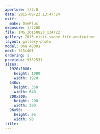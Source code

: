 ```yaml
---
aperture: f/2.0
date: 2015-08-23 13:47:24
exif:
  make: OnePlus
exposure: 1/2200
file: IMG_20150823_134722
gallery: 2015-visit-sanne-fife-anstruther
layout: gallery-photo
model: One A0001
next: 315c401
ordering: 1
previous: 933253f
sizes:
  1920x1080:
    height: 1080
    width: 1920
  640w:
    height: 360
    width: 640
  200x200:
    height: 200
    width: 200
  96x96:
    height: 96
    width: 96
title: 
---
```

